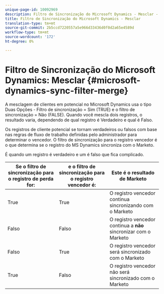 ```yaml
---
unique-page-id: 10092969
description: Filtro de Sincronização do Microsoft Dynamics - Mesclar - Documentos do Marketing - Documentação do Produto
title: Filtro de Sincronização do Microsoft Dynamics - Mesclar
translation-type: tm+mt
source-git-commit: 2b5ccd7220557a5e966d33436d0f0d2a65e4589d
workflow-type: tm+mt
source-wordcount: '172'
ht-degree: 0%

---
```



# Filtro de Sincronização do Microsoft Dynamics: Mesclar {#microsoft-dynamics-sync-filter-merge}

A mesclagem de clientes em potencial no Microsoft Dynamics usa o tipo Duas Opções - Filtro de sincronização = Sim (TRUE) e o filtro de sincronização = Não (FALSE). Quando você mescla dois registros, o resultado varia, dependendo de qual registro é Verdadeiro e qual é Falso.

Os registros de cliente potencial se tornam verdadeiros ou falsos com base nas regras de fluxo de trabalho definidas pelo administrador para determinar o vencedor. O filtro de sincronização para o registro vencedor é o que determina se o registro do MS Dynamics sincroniza com o Marketo.

É quando um registro é verdadeiro e um é falso que fica complicado.

| Se o filtro de sincronização para o registro de perda for: | e o filtro de sincronização para o registro vencedor é: | Este é o resultado de Marketo |
|---|---|---|
| True | True | O registro vencedor continua sincronizando com o Marketo |
| Falso | Falso | O registro vencedor continua a **não** sincronizar com o Marketo |
| Falso | True | O registro vencedor será sincronizado com o Marketo |
| True | Falso | O registro vencedor não será sincronizado com o Marketo |
